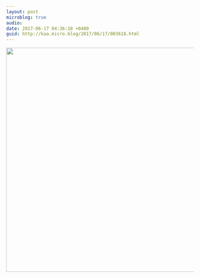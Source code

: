```yaml
---
layout: post
microblog: true
audio: 
date: 2017-06-17 04:36:18 +0400
guid: http://kaa.micro.blog/2017/06/17/003618.html
---
```



<img src="http://www.kaa.bz/uploads/2018/f0df955dd8.jpg" width="600" height="600" />
